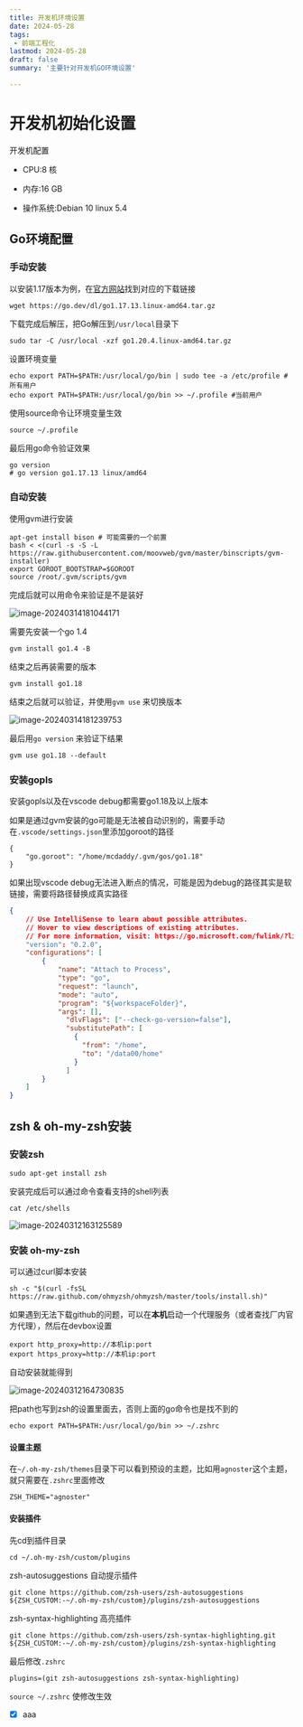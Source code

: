 ```yaml
---
title: 开发机环境设置
date: 2024-05-28
tags:
 - 前端工程化
lastmod: 2024-05-28
draft: false
summary: '主要针对开发机GO环境设置'

---
```




# 开发机初始化设置

开发机配置

- CPU:8 核

- 内存:16 GB

- 操作系统:Debian 10 linux 5.4



## Go环境配置

### 手动安装

以安装1.17版本为例，在[官方网站](https://go.dev/dl/)找到对应的下载链接

```shell
wget https://go.dev/dl/go1.17.13.linux-amd64.tar.gz
```

下载完成后解压，把Go解压到`/usr/local`目录下

```shell
sudo tar -C /usr/local -xzf go1.20.4.linux-amd64.tar.gz
```

设置环境变量

```shell
echo export PATH=$PATH:/usr/local/go/bin | sudo tee -a /etc/profile #所有用户
echo export PATH=$PATH:/usr/local/go/bin >> ~/.profile #当前用户
```

使用source命令让环境变量生效

```shell
source ~/.profile
```

最后用go命令验证效果

```shell
go version
# go version go1.17.13 linux/amd64
```

### 自动安装

使用gvm进行安装

```shell
apt-get install bison # 可能需要的一个前置
bash < <(curl -s -S -L https://raw.githubusercontent.com/moovweb/gvm/master/binscripts/gvm-installer)
export GOROOT_BOOTSTRAP=$GOROOT
source /root/.gvm/scripts/gvm
```

完成后就可以用命令来验证是不是装好

![image-20240314181044171](https://kuimo-markdown-pic.oss-cn-hangzhou.aliyuncs.com/image-20240314181044171.png)

需要先安装一个go 1.4

```shell
gvm install go1.4 -B
```

结束之后再装需要的版本

```shell
gvm install go1.18
```

结束之后就可以验证，并使用`gvm use` 来切换版本

![image-20240314181239753](https://kuimo-markdown-pic.oss-cn-hangzhou.aliyuncs.com/image-20240314181239753.png)

最后用`go version` 来验证下结果

```
gvm use go1.18 --default
```



### 安装gopls

安装gopls以及在vscode debug都需要go1.18及以上版本

如果是通过gvm安装的go可能是无法被自动识别的，需要手动在`.vscode/settings.json`里添加goroot的路径

```
{
    "go.goroot": "/home/mcdaddy/.gvm/gos/go1.18"
}
```

如果出现vscode debug无法进入断点的情况，可能是因为debug的路径其实是软链接，需要将路径替换成真实路径

```json
{
    // Use IntelliSense to learn about possible attributes.
    // Hover to view descriptions of existing attributes.
    // For more information, visit: https://go.microsoft.com/fwlink/?linkid=830387
    "version": "0.2.0",
    "configurations": [
        {
            "name": "Attach to Process",
            "type": "go",
            "request": "launch",
            "mode": "auto",
            "program": "${workspaceFolder}",
            "args": [],
              "dlvFlags": ["--check-go-version=false"],
              "substitutePath": [
                {
                  "from": "/home",
                  "to": "/data00/home"
                }
              ]
        }
    ]
}
```





## zsh & oh-my-zsh安装

### 安装zsh

```shell
sudo apt-get install zsh
```

安装完成后可以通过命令查看支持的shell列表

```shell
cat /etc/shells
```

![image-20240312163125589](https://kuimo-markdown-pic.oss-cn-hangzhou.aliyuncs.com/image-20240312163125589.png)

### 安装 oh-my-zsh

可以通过curl脚本安装

```shell
sh -c "$(curl -fsSL https://raw.github.com/ohmyzsh/ohmyzsh/master/tools/install.sh)"
```

如果遇到无法下载github的问题，可以在**本机**启动一个代理服务（或者查找厂内官方代理），然后在devbox设置

```shell
export http_proxy=http://本机ip:port
export https_proxy=http://本机ip:port
```

自动安装就能得到

![image-20240312164730835](https://kuimo-markdown-pic.oss-cn-hangzhou.aliyuncs.com/image-20240312164730835.png)

把path也写到zsh的设置里面去，否则上面的go命令也是找不到的

```shell
echo export PATH=$PATH:/usr/local/go/bin >> ~/.zshrc 
```

#### 设置主题

在`~/.oh-my-zsh/themes`目录下可以看到预设的主题，比如用`agnoster`这个主题，就只需要在`.zshrc`里面修改

```
ZSH_THEME="agnoster"
```

#### 安装插件

先cd到插件目录

```shell
cd ~/.oh-my-zsh/custom/plugins
```

zsh-autosuggestions 自动提示插件

```shell
git clone https://github.com/zsh-users/zsh-autosuggestions ${ZSH_CUSTOM:-~/.oh-my-zsh/custom}/plugins/zsh-autosuggestions
```

zsh-syntax-highlighting 高亮插件

```shell
git clone https://github.com/zsh-users/zsh-syntax-highlighting.git ${ZSH_CUSTOM:-~/.oh-my-zsh/custom}/plugins/zsh-syntax-highlighting 
```

最后修改`.zshrc`

```shell
plugins=(git zsh-autosuggestions zsh-syntax-highlighting)
```

`source ~/.zshrc` 使修改生效

- [x] aaa